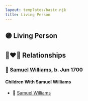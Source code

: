 ```yaml
---
layout: templates/basic.njk
title: Living Person
---
```

## 🟣 Living Person


## 👩‍❤️‍👨 Relationships

### 🔵 [Samuel Williams](/people/9/90108080), b. Jun 1700

#### Children With Samuel Williams
* 🔵 [Samuel Williams](/people/5/55971024)